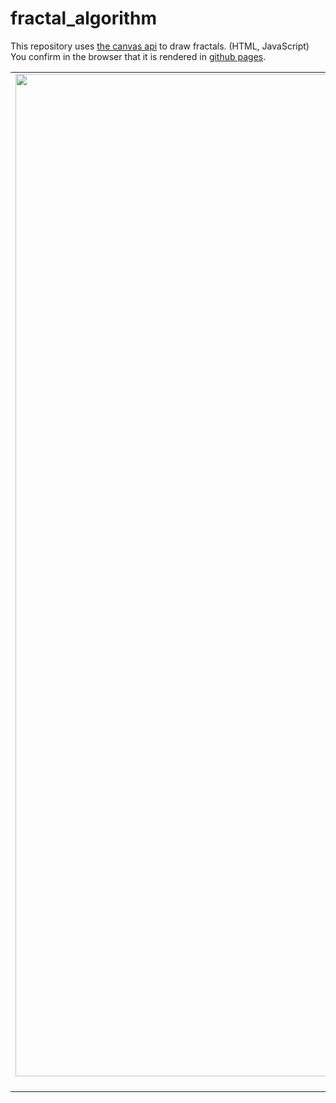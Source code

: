 # fractal_algorithm
This repository uses <a href="https://developer.mozilla.org/en-US/docs/Web/API/Canvas_API">the canvas api</a> to draw fractals. (HTML, JavaScript) <br>
You confirm in the browser that it is rendered in <a href="https://hibi221b.github.io/fractal_algorithm/">github pages</a>.

<table>
<tbody>

<!-- 1 -->
<tr>
<td align="center">
  <img width="1604" alt="sierpinski_gasket" src="https://github.com/hibi221b/fractal_algorithm/assets/29950288/cbb743bf-8397-4763-80d7-b4f230c649ec"> 
  <a href="https://github.com/hibi221b/fractal_algorithm/blob/main/sierpinski_gasket.html">sierpinski gasket<a/>
</td>
  
<td align="center">
  <img width="1604" alt="sierpinski_carpet" src="https://github.com/hibi221b/fractal_algorithm/assets/29950288/81875308-14ba-4bb2-8ef6-1c1cbc78acf5"> 
  <a href="https://github.com/hibi221b/fractal_algorithm/blob/main/sierpinski_carpet.html">sierpinski_carpet<a/>
</td>
  
<td align="center">
  <img width="1604" alt="cat" src="https://github.com/hibi221b/fractal_algorithm/assets/29950288/1eff78e0-2f9e-4d1f-abe3-566d0766ef66"> 
  <a href="">soon<a/>
</td>
</tr>


</tbody>
</table>
